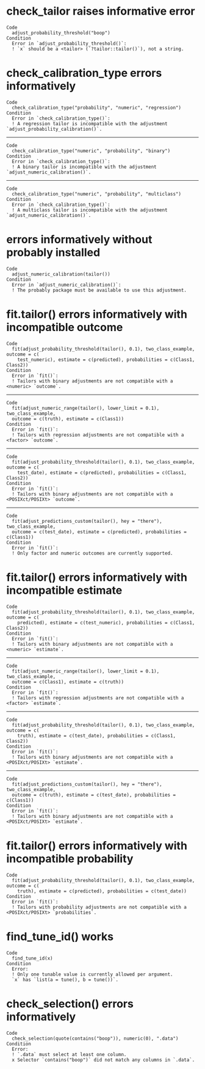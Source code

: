 # check_tailor raises informative error

    Code
      adjust_probability_threshold("boop")
    Condition
      Error in `adjust_probability_threshold()`:
      ! `x` should be a <tailor> (`?tailor::tailor()`), not a string.

# check_calibration_type errors informatively

    Code
      check_calibration_type("probability", "numeric", "regression")
    Condition
      Error in `check_calibration_type()`:
      ! A regression tailor is incompatible with the adjustment `adjust_probability_calibration()`.

---

    Code
      check_calibration_type("numeric", "probability", "binary")
    Condition
      Error in `check_calibration_type()`:
      ! A binary tailor is incompatible with the adjustment `adjust_numeric_calibration()`.

---

    Code
      check_calibration_type("numeric", "probability", "multiclass")
    Condition
      Error in `check_calibration_type()`:
      ! A multiclass tailor is incompatible with the adjustment `adjust_numeric_calibration()`.

# errors informatively without probably installed

    Code
      adjust_numeric_calibration(tailor())
    Condition
      Error in `adjust_numeric_calibration()`:
      ! The probably package must be available to use this adjustment.

# fit.tailor() errors informatively with incompatible outcome

    Code
      fit(adjust_probability_threshold(tailor(), 0.1), two_class_example, outcome = c(
        test_numeric), estimate = c(predicted), probabilities = c(Class1, Class2))
    Condition
      Error in `fit()`:
      ! Tailors with binary adjustments are not compatible with a <numeric> `outcome`.

---

    Code
      fit(adjust_numeric_range(tailor(), lower_limit = 0.1), two_class_example,
      outcome = c(truth), estimate = c(Class1))
    Condition
      Error in `fit()`:
      ! Tailors with regression adjustments are not compatible with a <factor> `outcome`.

---

    Code
      fit(adjust_probability_threshold(tailor(), 0.1), two_class_example, outcome = c(
        test_date), estimate = c(predicted), probabilities = c(Class1, Class2))
    Condition
      Error in `fit()`:
      ! Tailors with binary adjustments are not compatible with a <POSIXct/POSIXt> `outcome`.

---

    Code
      fit(adjust_predictions_custom(tailor(), hey = "there"), two_class_example,
      outcome = c(test_date), estimate = c(predicted), probabilities = c(Class1))
    Condition
      Error in `fit()`:
      ! Only factor and numeric outcomes are currently supported.

# fit.tailor() errors informatively with incompatible estimate

    Code
      fit(adjust_probability_threshold(tailor(), 0.1), two_class_example, outcome = c(
        predicted), estimate = c(test_numeric), probabilities = c(Class1, Class2))
    Condition
      Error in `fit()`:
      ! Tailors with binary adjustments are not compatible with a <numeric> `estimate`.

---

    Code
      fit(adjust_numeric_range(tailor(), lower_limit = 0.1), two_class_example,
      outcome = c(Class1), estimate = c(truth))
    Condition
      Error in `fit()`:
      ! Tailors with regression adjustments are not compatible with a <factor> `estimate`.

---

    Code
      fit(adjust_probability_threshold(tailor(), 0.1), two_class_example, outcome = c(
        truth), estimate = c(test_date), probabilities = c(Class1, Class2))
    Condition
      Error in `fit()`:
      ! Tailors with binary adjustments are not compatible with a <POSIXct/POSIXt> `estimate`.

---

    Code
      fit(adjust_predictions_custom(tailor(), hey = "there"), two_class_example,
      outcome = c(truth), estimate = c(test_date), probabilities = c(Class1))
    Condition
      Error in `fit()`:
      ! Tailors with binary adjustments are not compatible with a <POSIXct/POSIXt> `estimate`.

# fit.tailor() errors informatively with incompatible probability

    Code
      fit(adjust_probability_threshold(tailor(), 0.1), two_class_example, outcome = c(
        truth), estimate = c(predicted), probabilities = c(test_date))
    Condition
      Error in `fit()`:
      ! Tailors with probability adjustments are not compatible with a <POSIXct/POSIXt> `probabilities`.

# find_tune_id() works

    Code
      find_tune_id(x)
    Condition
      Error:
      ! Only one tunable value is currently allowed per argument.
      `x` has `list(a = tune(), b = tune())`.

# check_selection() errors informatively

    Code
      check_selection(quote(contains("boop")), numeric(0), ".data")
    Condition
      Error:
      ! `.data` must select at least one column.
      x Selector `contains("boop")` did not match any columns in `.data`.

